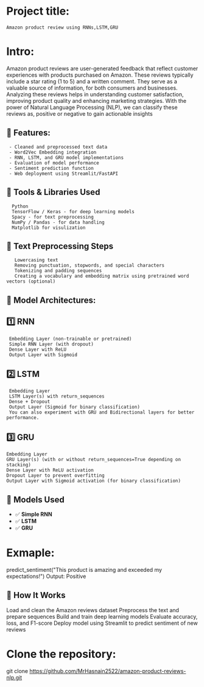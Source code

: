 # Project title: 
    Amazon product review using RNNs,LSTM,GRU


# Intro:
   Amazon product reviews are user-generated feedback that reflect customer experiences with products purchased on Amazon.
   These reviews typically include a star rating (1 to 5) and a written comment. They serve as a valuable source of information,
   for both consumers and businesses. Analyzing these reviews helps in understanding customer satisfaction, improving product quality
   and enhancing marketing strategies. With the power of Natural Language Processing (NLP), we can classify these reviews as,
   positive or negative to gain actionable insights


## 🚀 Features:
     - Cleaned and preprocessed text data
     - Word2Vec Embedding integration
     - RNN, LSTM, and GRU model implementations
     - Evaluation of model performance
     - Sentiment prediction function
     - Web deployment using Streamlit/FastAPI


 ## 🧰 Tools & Libraries Used
      Python
      TensorFlow / Keras - for deep learning models
      Spacy - for text preprocessing
      NumPy / Pandas - for data handling
      Matplotlib for visulization


 ## 🧹 Text Preprocessing Steps
       Lowercasing text
       Removing punctuation, stopwords, and special characters
       Tokenizing and padding sequences
       Creating a vocabulary and embedding matrix using pretrained word vectors (optional)


## 🧠 Model Architectures:

## 1️⃣ RNN
     Embedding Layer (non-trainable or pretrained)
     Simple RNN Layer (with dropout)
     Dense Layer with ReLU
     Output Layer with Sigmoid

## 2️⃣ LSTM
     Embedding Layer 
     LSTM Layer(s) with return_sequences
     Dense + Dropout
     Output Layer (Sigmoid for binary classification)
     You can also experiment with GRU and Bidirectional layers for better performance.

## 3️⃣ GRU
    Embedding Layer
    GRU Layer(s) (with or without return_sequences=True depending on stacking)
    Dense Layer with ReLU activation
    Dropout Layer to prevent overfitting
    Output Layer with Sigmoid activation (for binary classification)




## 🧠 Models Used

- ✅ **Simple RNN**
- ✅ **LSTM**
- ✅ **GRU**

# Exmaple:

predict_sentiment("This product is amazing and exceeded my expectations!")
   Output: Positive


## 🚀 How It Works
   Load and clean the Amazon reviews dataset
   Preprocess the text and prepare sequences
   Build and train deep learning models
   Evaluate accuracy, loss, and F1-score
   Deploy model using Streamlit to predict sentiment of new reviews

# Clone the repository:
   git clone https://github.com/MrHasnain2522/amazon-product-reviews-nlp.git
